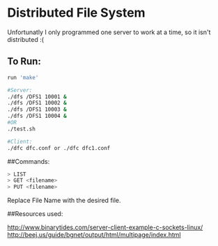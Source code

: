 # Distributed File System

Unfortunatly I only programmed one server to work at a time, so it isn't distributed :(

## To Run:

```bash
run 'make'

#Server: 
./dfs /DFS1 10001 &
./dfs /DFS1 10002 &
./dfs /DFS1 10003 &
./dfs /DFS1 10004 &
#OR
./test.sh

#Client: 
./dfc dfc.conf or ./dfc dfc1.conf

```

##Commands:  
```bash
> LIST
> GET <filename>
> PUT <filename>
```

Replace File Name with the desired file.


##Resources used:

http://www.binarytides.com/server-client-example-c-sockets-linux/
http://beej.us/guide/bgnet/output/html/multipage/index.html